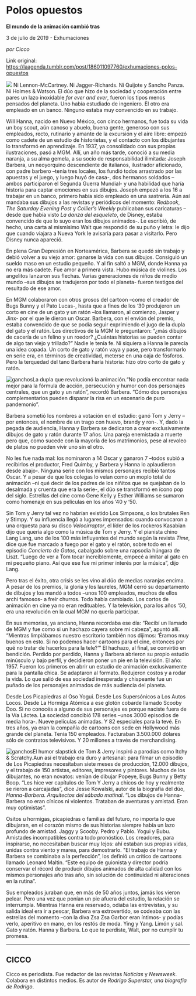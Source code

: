 # Polos opuestos

**El mundo de la animación cambió tras**

3 de julio de 2019 - Exhumaciones

_por Cicco_

Link original: https://laagenda.tumblr.com/post/186011097760/exhumaciones-polos-opuestos

![](https://64.media.tumblr.com/a5846412a8be88089ee567bb85fd72ff/4a7483aae42040e1-91/s500x750/9bf77426663a71486546c0505813fc45f9510ddb.jpg)
Ni Lennon-McCartney. Ni Jagger-Richards. Ni Quijote y Sancho Panza. Ni Holmes & Watson. El dúo que hizo de la sociedad y cooperación entre pares un lazo inoxidable *for ever and ever*, fueron los tipos menos pensados del planeta. Uno había estudiado de ingeniero. El otro era empleado en un banco. Ninguno estaba muy convencido en su trabajo.

Will Hanna, nacido en Nuevo México, con cinco hermanos, fue toda su vida un boy scout, aún canoso y abuelo, buena gente, generoso con sus empleados, recto, rutinario y amante de la excursión y el aire libre: empezó como cadete de un estudio de historietas, y el contacto con los dibujantes lo transformó en aprendizaje. En 1937, ya consolidado con sus propias ilustraciones, pasó a MGM. Allí, un año más tarde, conoció a su media naranja, a su alma gemela, a su socio de responsabilidad ilimitada: Joseph Barbera, un neoyorquino descendiente de italianos, ilustrador aficionado, con padre barbero –tenía tres locales, los fundió todos arrastrado por las apuestas y el juego, y luego huyó de casa-, dos hermanos soldados –ambos participaron el Segunda Guerra Mundial- y una habilidad que haría historia para captar emociones en sus dibujos. Joseph empezó a los 16 a trabajar en un banco, primero había sido empleado en una sastrería. Aún así mandaba sus dibujos a las revistas y periódicos del momento: *Redbook*, *The Saturday Evening Post* y *Collier’s Weekly* publicaban sus caricaturas –desde que había visto *La danza del esqueleto*, de Disney, estaba convencido de que lo suyo eran los dibujos animados-. Le escribió, de hecho, una carta al mismísimo Walt que respondió de su puño y letra: le dijo que cuando viajara a Nueva York le avisaría para pasar a visitarlo. Pero Disney nunca apareció. 

En plena Gran Depresión en Norteamérica, Barbera se quedó sin trabajo y debió volver a su viejo amor: ganarse la vida con sus dibujos. Consiguió un sueldo maso en un estudio pequeño. Y al fin saltó a MGM, donde Hanna ya no era más cadete. Fue amor a primera vista. Hubo música de violines. Los angelitos lanzaron sus flechas. Varias generaciones de niños de medio mundo –sus dibujos se tradujeron por todo el planeta- fueron testigos del resultado de ese amor.

En MGM colaboraron con otros grosos del cartoon –como el creador de Bugs Bunny y el Pato Lucas-, hasta que a fines de los ‘30 produjeron un corto en cine de un gato y un ratón –los llamaron, al comienzo, Jasper y Jinx- por el que le dieron un Oscar. Barbera, con el envión del premio, estaba convencido de que se podía seguir exprimiendo el jugo de la dupla del gato y el ratón. Los directivos de la MGM le preguntaron: “¿más dibujos de cacería de un felino y un roedor? ¿Cuántas historias se pueden contar de algo tan viejo y trillado?” Nadie le tenía fe. Ni siquiera a Hanna le parecía una idea copada. Un corto de gato y ratón vaya y pase, pero transformarlo en serie era, en términos de creatividad, meterse en una caja de fósforos. Pero la terquedad del tano Barbera haría historia: hizo otro corto de gato y ratón. 

![ganchos](https://64.media.tumblr.com/e44278b387d70839343816e836d236b2/4a7483aae42040e1-ca/s500x750/96fcbb4672d84e6070cfd1919ce59b188725ddd7.jpg)La dupla que revolucionó la animación.“No podía encontrar nada mejor para la fórmula de acción, persecución y humor con dos personajes centrales, que un gato y un ratón”, recordó Barbera. “Cómo dos personajes complementarios pueden disparar la risa en un escenario de puro pandemonio”.

Barbera sometió los nombres a votación en el estudio: ganó Tom y Jerry –por entonces, el nombre de un trago con huevo, brandy y ron-. Y, dado la pegada de audiencia, Hanna y Barbera se dedicaron a crear exclusivamente dibujos de gato y ratón durante 17 años. Una pareja enemistada a muerte pero que, como sucede con la mayoría de los matrimonios, pese al revoleo de platos no pueden vivir uno sin el otro. 

No les fue nada mal: los nominaron a 14 Oscar y ganaron 7 –todos subió a recibirlos el productor, Fred Quimby, y Barbera y Hanna lo aplaudieron desde abajo-. Ninguna serie con los mismos personajes recibió tantos Oscar. Y a pesar de que los colegas lo veían como un moplo total de animación –ni qué decir de los padres de los niñitos que se quejaban de lo desalmada y cruenta que era la serie-, el dúo se transformó en ícono pop del siglo. Estrellas del cine como Gene Kelly y Esther Williams se sumaron como homenaje en sus películas en los años ’40 y ‘50.

Sin Tom y Jerry tal vez no habrían existido Los Simpsons, o los brutales Ren y Stimpy. Y su influencia llegó a lugares impensados: cuando convocaron a una orquesta para su disco *Velocirraptor*, el líder de los rockeros Kasabian dijo que quería algo como la música de Tom y Jerry. Y el pianista chino Lang Lang, uno de los 100 más influyentes del mundo según la revista *Time*, dice que fue marcado a fuego por el gato y el ratón, sobre todo en el episodio *Concierto de Gatos*, cabalgado sobre una rapsodia húngara de Liszt. “Luego de ver a Tom tocar increíblemente, empecé a imitar al gato en mi pequeño piano. Así que ese fue mi primer interés por la música”, dijo Lang. 

Pero tras el éxito, otra crisis se les vino al dúo de medias naranjas encima. A pesar de los premios, la gloria y los laureles, MGM cerró su departamento de dibujos y los mandó a todos –unos 100 empleados, muchos de ellos archi famosos- a freír churros. Todo había cambiado. Los cortos de animación en cine ya no eran redituables. Y la televisión, para los años ‘50, era una revolución en la cual MGM no quería participar.

En sus memorias, ya anciano, Hanna recordaba ese día: “Recibí un llamado de MGM y fue como si un hachazo cayera sobre mi cabeza”, apuntó allí. “Mientras limpiábamos nuestro escritorio también nos dijimos: ‘Éramos muy buenos en esto. Si no podemos hacer cartoons para el cine, entonces por qué no tratar de hacerlos para la tele?’” El hachazo, al final, se convirtió en bendición. Perdido por perdido, Hanna y Barbera abrieron su propio estudio minúsculo y bajo perfil, y decidieron poner un pie en la televisión. El año: 1957. Fueron los primeros en abrir un estudio de animación exclusivamente para la pantalla chica. Se adaptaron al formato. Redujeron costos y a rodar la vida. Lo que salió de esa sociedad inesperada y chispeante fue un puñado de los personajes animados de más audiencia del planeta. 

Desde Los Picapiedras al Oso Yogui. Desde Los Supersónicos a Los Autos Locos. Desde La Hormiga Atómica a ese glotón cobarde llamado Scooby Doo. Si no conocés a alguno de sus personajes es porque naciste fuera de la Vía Láctea. La sociedad concibió 178 series –unos 3000 episodios de media hora-. Nueve películas animadas. Y 82 especiales para la tevé. En tres años, ya eran la compañía de cartoons con sede en Hollywood más grande del planeta. Tenía 150 empleados. Facturaban 3.500.000 dólares sólo de contratos televisivos. Y 20 millones a través de merchandising. 

![ganchos](https://64.media.tumblr.com/05de1f3a26f11b501f894c456f19cc08/4a7483aae42040e1-8b/s500x750/ea9b1150cefa42303ae7920ddcfa447abc53f51e.jpg)El humor slapstick de Tom & Jerry inspiró a parodias como Itchy & Scratchy.Aun así el trabajo era duro y artesanal: para filmar un episodio de Los Picapiedras necesitaban siete meses de producción, 12.000 dibujos, y el trabajo de 150 artistas, editores, impresores y pintores. Muchos de los dibujantes, no eran novatos: venían de dibujar Popeye, Bugs Bunny y Betty Boop. “Les hice ver capítulos de Tom Y Jerry a chicos de hoy y realmente se rieron a carcajadas”, dice Jesse Kowalski, autor de la biografía del dúo, *Hanna-Barbera. Arquitectos del sábado matinal*. “Los dibujos de Hanna-Barbera no eran cínicos ni violentos. Trataban de aventuras y amistad. Eran muy optimistas”.

Ositos u hormigas, picapiedras o familias del futuro, no importa lo que dibujaran, en el corazón mismo de sus historias siempre había un lazo profundo de amistad. Jaggy y Scooby. Pedro y Pablo. Yogui y Bubu. Amistades incompatibles contra todo pronóstico. Los creadores, para inspirarse, no necesitaban buscar muy lejos: ahí estaban sus propias vidas, unidas contra viento y marea, para demostrarlo. "El trabajo de Hanna y Barbera se combinaba a la perfección”, los definió un crítico de cartoons llamado Leonard Maltin. “Este equipo de guionista y director podría conservar el récord de producir dibujos animados de alta calidad con los mismos personajes año tras año, sin solución de continuidad ni alteraciones en la rutina”.

Sus empleados juraban que, en más de 50 años juntos, jamás los vieron pelear. Pero una vez que ponían un pie afuera del estudio, la relación se interrumpía. Mientras Hanna era reservado, odiaba las entrevistas, y su salida ideal era ir a pescar, Barbera era extrovertido, se codeaba con las estrellas del momento –con la diva Zsa Zsa Garbor eran íntimos- y podías verlo, aperitivo en mano, en los restós de moda. Ying y Yang. Limón y sal. Gato y ratón. Hanna y Barbera. Lo que te perdiste, Walt, por no cumplir tu promesa.

  




---

 CICCO
------

 Cicco es periodista. Fue redactor de las revistas *Noticias* y *Newsweek*. Colabora en distintos medios. Es autor de *Rodrigo Superstar, una biografía de Rodrigo*. 

